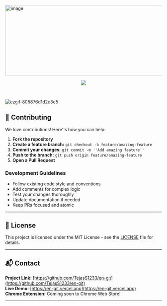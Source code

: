 
<img width="1036" height="228" alt="image" src="https://github.com/user-attachments/assets/2a0dd523-154f-4afb-939f-eda3385aa5f9" />


<p align="center">
    <img src="https://skillicons.dev/icons?i=react,vite,tailwind,nodejs,express,mongodb,git,github,vercel,postman&perline=10" />
</p>
  <br />

![ezgif-805876d1d2e3e5](https://github.com/user-attachments/assets/0a50521a-2b1b-49ca-bf6e-b21660d80bcb)



## 🤝 Contributing

We love contributions! Here''s how you can help:

1. **Fork the repository**
2. **Create a feature branch:** `git checkout -b feature/amazing-feature`
3. **Commit your changes:** `git commit -m ''Add amazing feature''`
4. **Push to the branch:** `git push origin feature/amazing-feature`
5. **Open a Pull Request**

### Development Guidelines

- Follow existing code style and conventions
- Add comments for complex logic
- Test your changes thoroughly
- Update documentation if needed
- Keep PRs focused and atomic

---

## 📄 License

This project is licensed under the MIT License - see the [LICENSE](LICENSE) file for details.

---

## 📬 Contact

**Project Link:** [https://github.com/TejasS1233/en-git](https://github.com/TejasS1233/en-git)  
**Live Demo:** [https://en-git.vercel.app](https://en-git.vercel.app)  
**Chrome Extension:** Coming soon to Chrome Web Store!

---
